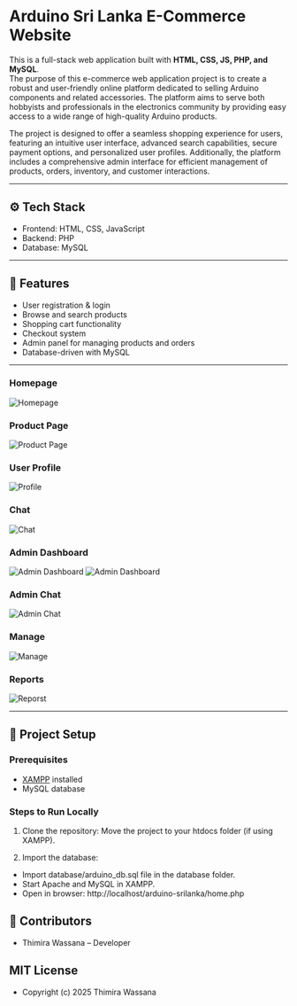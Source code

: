 # Arduino Sri Lanka E-Commerce Website

This is a full-stack web application built with **HTML, CSS, JS, PHP, and MySQL**.  
The purpose of this e-commerce web application project is to create a robust and user-friendly online 
platform dedicated to selling Arduino components and related accessories. The platform aims to serve 
both hobbyists and professionals in the electronics community by providing easy access to a wide range 
of high-quality Arduino products.

The project is designed to offer a seamless shopping experience for users, featuring an intuitive user 
interface, advanced search capabilities, secure payment options, and personalized user profiles. Additionally, 
the platform includes a comprehensive admin interface for efficient management of products, orders, inventory, 
and customer interactions.

---

## ⚙️ Tech Stack
- Frontend: HTML, CSS, JavaScript  
- Backend: PHP  
- Database: MySQL

---

## 🚀 Features
- User registration & login
- Browse and search products
- Shopping cart functionality
- Checkout system
- Admin panel for managing products and orders
- Database-driven with MySQL

---


### Homepage
![Homepage](screenshots/home.png)

### Product Page
![Product Page](screenshots/product.png)

### User Profile
![Profile](screenshots/profile.png)

### Chat
![Chat](screenshots/chat.png)

### Admin Dashboard
![Admin Dashboard](screenshots/admin-dash.png)
![Admin Dashboard](screenshots/admin-dash2.png)

### Admin Chat
![Admin Chat](screenshots/admin-chat.png)

### Manage
![Manage](screenshots/manage.png)

### Reports
![Reporst](screenshots/reports.png)

---

## 📂 Project Setup

### Prerequisites
- [XAMPP](https://www.apachefriends.org/) installed
- MySQL database

### Steps to Run Locally
1. Clone the repository:
   Move the project to your htdocs folder (if using XAMPP).

2. Import the database:
- Import database/arduino_db.sql file in the database folder.
- Start Apache and MySQL in XAMPP.
- Open in browser:  http://localhost/arduino-srilanka/home.php


## 🙌 Contributors
- Thimira Wassana – Developer

## MIT License
- Copyright (c) 2025 Thimira Wassana
